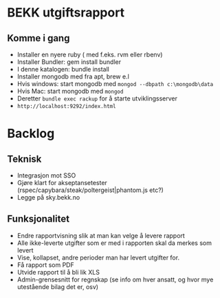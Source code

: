 # BEKK utgiftsrapport

## Komme i gang

* Installer en nyere ruby ( med f.eks. rvm eller rbenv)
* Installer Bundler: gem install bundler
* I denne katalogen: bundle install
* Installer mongodb med fra apt, brew e.l 
* Hvis windows: start mongodb med `mongod --dbpath c:\mongodb\data`
* Hvis Mac: start mongodb med `mongod`
* Deretter `bundle exec rackup` for å starte utviklingsserver
* `http://localhost:9292/index.html`

# Backlog

## Teknisk
* Integrasjon mot SSO
* Gjøre klart for akseptansetester (rspec/capybara/steak/poltergeist|phantom.js etc?)
* Legge på sky.bekk.no

## Funksjonalitet
* Endre rapportvisning slik at man kan velge å levere rapport
* Alle ikke-leverte utgifter som er med i rapporten skal da merkes som levert
* Vise, kollapset, andre perioder man har levert utgifter for.
* Få rapport som PDF
* Utvide rapport til å bli lik XLS
* Admin-grensesnitt for regnskap (se info om hver ansatt, og hvor mye utestående bilag det er, osv)